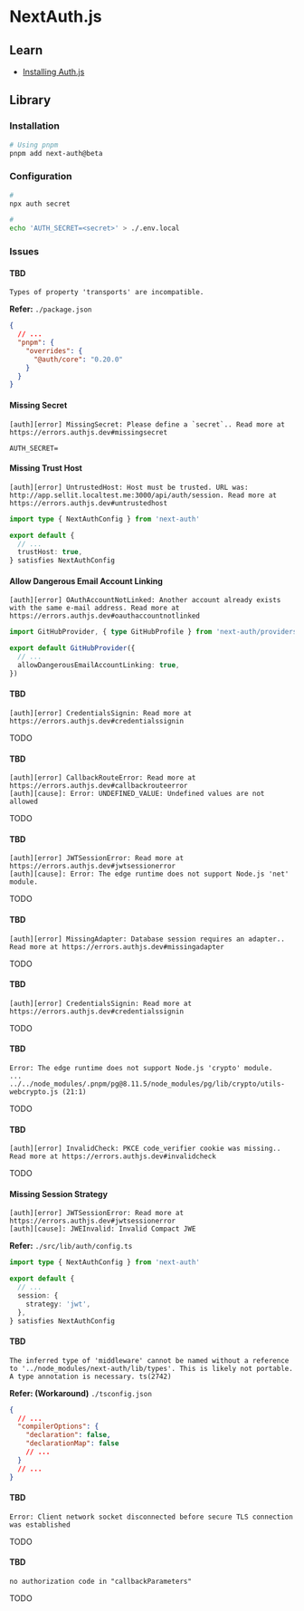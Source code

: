# NextAuth.js

<!--
Auth for subdomains
https://vercel.com/templates/next.js/subdomains-auth
-->

<!--
https://github.com/Rocketseat/nivo.video/blob/main/packages/auth/package.json
-->

<!--
hashed_password: $2a$12$GITVPHJe/jAReisR0xTwsOKW5kY8mOE7/FDWm9KkgbdDpWNmh1eny | password: Pa$$w0rd!
-->

## Learn

- [Installing Auth.js](https://authjs.dev/getting-started/installation?framework=next.js)

## Library

### Installation

```sh
# Using pnpm
pnpm add next-auth@beta
```

### Configuration

```sh
#
npx auth secret

#
echo 'AUTH_SECRET=<secret>' > ./.env.local
```

<!--
https://generate-secret.vercel.app/32
-->

<!-- ```tsx
'use client'

import type { PropsWithChildren, JSX } from 'react'
import type { Session } from 'next-auth'

import { SessionProvider } from 'next-auth/react'

type NextAuthProviderProps = PropsWithChildren<{
  session: Session | null
}>

export default function NextAuthProvider({
  session,
  children,
}: NextAuthProviderProps): JSX.Element {
  return <SessionProvider session={session}>{children}</SessionProvider>
}
``` -->

### Issues

#### TBD

```log
Types of property 'transports' are incompatible.
```

**Refer:** `./package.json`

```json
{
  // ...
  "pnpm": {
    "overrides": {
      "@auth/core": "0.20.0"
    }
  }
}
```

#### Missing Secret

```log
[auth][error] MissingSecret: Please define a `secret`.. Read more at https://errors.authjs.dev#missingsecret
```

```env
AUTH_SECRET=
```

#### Missing Trust Host

```log
[auth][error] UntrustedHost: Host must be trusted. URL was: http://app.sellit.localtest.me:3000/api/auth/session. Read more at https://errors.authjs.dev#untrustedhost
```

<!--
https://github.com/nextauthjs/next-auth/issues/6113
-->

```ts
import type { NextAuthConfig } from 'next-auth'

export default {
  // ...
  trustHost: true,
} satisfies NextAuthConfig
```

#### Allow Dangerous Email Account Linking

```log
[auth][error] OAuthAccountNotLinked: Another account already exists with the same e-mail address. Read more at https://errors.authjs.dev#oauthaccountnotlinked
```

```ts
import GitHubProvider, { type GitHubProfile } from 'next-auth/providers/github'

export default GitHubProvider({
  // ...
  allowDangerousEmailAccountLinking: true,
})
```

#### TBD

```log
[auth][error] CredentialsSignin: Read more at https://errors.authjs.dev#credentialssignin
```

TODO

#### TBD

```log
[auth][error] CallbackRouteError: Read more at https://errors.authjs.dev#callbackrouteerror
[auth][cause]: Error: UNDEFINED_VALUE: Undefined values are not allowed
```

<!--
https://github.com/nextauthjs/next-auth/issues/8954
-->

TODO

#### TBD

```log
[auth][error] JWTSessionError: Read more at https://errors.authjs.dev#jwtsessionerror
[auth][cause]: Error: The edge runtime does not support Node.js 'net' module.
```

TODO

#### TBD

```log
[auth][error] MissingAdapter: Database session requires an adapter.. Read more at https://errors.authjs.dev#missingadapter
```

TODO

#### TBD

```log
[auth][error] CredentialsSignin: Read more at https://errors.authjs.dev#credentialssignin
```

TODO

#### TBD

```log
Error: The edge runtime does not support Node.js 'crypto' module.
...
../../node_modules/.pnpm/pg@8.11.5/node_modules/pg/lib/crypto/utils-webcrypto.js (21:1)
```

<!--
https://github.com/brianc/node-postgres/issues/3206
https://github.com/vercel/next.js/discussions/62985 | https://github.com/haocloo/issue
https://github.com/nextauthjs/next-auth/issues/10540
-->

TODO

#### TBD

```log
[auth][error] InvalidCheck: PKCE code_verifier cookie was missing.. Read more at https://errors.authjs.dev#invalidcheck
```

TODO

#### Missing Session Strategy

```log
[auth][error] JWTSessionError: Read more at https://errors.authjs.dev#jwtsessionerror
[auth][cause]: JWEInvalid: Invalid Compact JWE
```

<!--
https://github.com/nextauthjs/next-auth/discussions/4255
-->

**Refer:** `./src/lib/auth/config.ts`

```ts
import type { NextAuthConfig } from 'next-auth'

export default {
  // ...
  session: {
    strategy: 'jwt',
  },
} satisfies NextAuthConfig
```

#### TBD

```log
The inferred type of 'middleware' cannot be named without a reference to '../node_modules/next-auth/lib/types'. This is likely not portable. A type annotation is necessary. ts(2742)
```

<!--
https://github.com/nextauthjs/next-auth/issues/10568
-->

**Refer: (Workaround)** `./tsconfig.json`

```json
{
  // ...
  "compilerOptions": {
    "declaration": false,
    "declarationMap": false
    // ...
  }
  // ...
}
```

#### TBD

```log
Error: Client network socket disconnected before secure TLS connection was established
```

TODO

#### TBD

```log
no authorization code in "callbackParameters"
```

TODO

